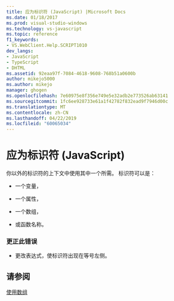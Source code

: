 ```yaml
---
title: 应为标识符 (JavaScript) |Microsoft Docs
ms.date: 01/18/2017
ms.prod: visual-studio-windows
ms.technology: vs-javascript
ms.topic: reference
f1_keywords:
- VS.WebClient.Help.SCRIPT1010
dev_langs:
- JavaScript
- TypeScript
- DHTML
ms.assetid: 92eaa97f-7084-4618-9608-768b51a0600b
author: mikejo5000
ms.author: mikejo
manager: ghogen
ms.openlocfilehash: 7e60975e8f356e749e5e32adb2e773526ab63141
ms.sourcegitcommit: 1fc6ee928733e61a1f42782f832ead9f7946d00c
ms.translationtype: MT
ms.contentlocale: zh-CN
ms.lasthandoff: 04/22/2019
ms.locfileid: "60065034"
---
```

# <a name="expected-identifier-javascript"></a>应为标识符 (JavaScript)
你以外的标识符的上下文中使用其中一个所需。 标识符可以是：  
  
- 一个变量，  
  
- 一个属性，  
  
- 一个数组，  
  
- 或函数名称。  
  
### <a name="to-correct-this-error"></a>更正此错误  
  
- 更改表达式，使标识符出现在等号左侧。  
  
## <a name="see-also"></a>请参阅  
 [使用数组](../../javascript/advanced/using-arrays-javascript.md)